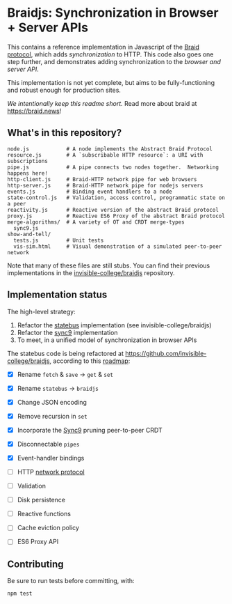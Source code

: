 # Braidjs: Synchronization in Browser + Server APIs

This contains a reference implementation in Javascript of the
[Braid protocol](https://github.com/braid-work/ietf-braid-draft), which adds
*synchronization* to HTTP.  This code also goes one step further, and
demonstrates adding synchronization to the *browser and server API*.

This implementation is not yet complete, but aims to be fully-functioning and
robust enough for production sites.

*We intentionally keep this readme short.* Read more about braid at https://braid.news!

## What's in this repository?

```
node.js            # A node implements the Abstract Braid Protocol
resource.js        # A `subscribable HTTP resource`: a URI with subscriptions
pipe.js            # A pipe connects two nodes together.  Networking happens here!
http-client.js     # Braid-HTTP network pipe for web browsers
http-server.js     # Braid-HTTP network pipe for nodejs servers
events.js          # Binding event handlers to a node
state-control.js   # Validation, access control, programmatic state on a peer
reactivity.js      # Reactive version of the abstract Braid protocol
proxy.js           # Reactive ES6 Proxy of the abstract Braid protocol
merge-algorithms/  # A variety of OT and CRDT merge-types
  sync9.js
show-and-tell/
  tests.js         # Unit tests
  vis-sim.html     # Visual demonstration of a simulated peer-to-peer network
```

Note that many of these files are still stubs.  You can find their previous
implementations in the
[invisible-college/braidjs](https://github.com/invisible-college/braidjs)
repository.

## Implementation status

The high-level strategy:

1. Refactor the [statebus](https://stateb.us) implementation (see invisible-college/braidjs)
2. Refactor the [sync9](https://braid.news/sync9) implementation
3. To meet, in a unified model of synchronization in browser APIs

The statebus code is being refactored at
https://github.com/invisible-college/braidjs, according to this
[roadmap](https://braid.news/roadmap):

- [x] Rename `fetch` & `save` -> `get` & `set`
- [x] Rename `statebus` -> `braidjs`
- [x] Change JSON encoding
- [x] Remove recursion in `set`
- [x] Incorporate the [Sync9](https://braid.news/sync9/performance) pruning peer-to-peer CRDT
- [x] Disconnectable `pipes`
- [x] Event-handler bindings
- [ ] HTTP [network protocol](https://github.com/braid-work/braid-spec)
- [ ] Validation
- [ ] Disk persistence
- [ ] Reactive functions
- [ ] Cache eviction policy
- [ ] ES6 Proxy API


## Contributing

Be sure to run tests before committing, with:

```
npm test
```
